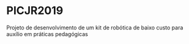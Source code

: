 # PICJR2019
Projeto de desenvolvimento de um kit de robótica de baixo custo para auxílio em práticas pedagógicas
